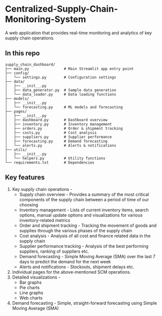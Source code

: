 # Centralized-Supply-Chain-Monitoring-System
A web application that provides real-time monitoring and analytics of key supply chain operations.

## In this repo
```
supply_chain_dashboard/
├── main.py                # Main Streamlit app entry point
├── config/
│   └── settings.py        # Configuration settings
├── data/
│   ├── __init__.py
│   ├── data_generator.py  # Sample data generation
│   └── data_loader.py     # Data loading functions
├── models/
│   ├── __init__.py
│   └── forecasting.py     # ML models and forecasting
├── pages/
│   ├── __init__.py
│   ├── dashboard.py       # Dashboard overview
│   ├── inventory.py       # Inventory management
│   ├── orders.py          # Order & shipment tracking
│   ├── costs.py           # Cost analysis
│   ├── suppliers.py       # Supplier performance
│   ├── forecasting.py     # Demand forecasting
│   └── alerts.py          # Alerts & notifications
├── utils/
│   ├── __init__.py
│   └── helpers.py         # Utility functions
└── requirements.txt       # Dependencies
```

## Key features
1. Key supply chain operations -
   - Supply chain overview - Provides a summary of the most critical components of the supply chain between a period of time of our choosing
   - Inventory management -  Lists of current inventory items, search options, manual update options and visualizations for various inventory-related metrics
   - Order and shipment tracking - Tracking the movement of goods and supplies through the various phases of the supply chain
   - Cost analysis - Analysis of all cost and finance related data in the supply chain
   - Supplier performance tracking - Analysis of the best performing suppliers, ranking of suppliers etc.
   - Demand forecasting - Simple Moving Average (SMA) over the last 7 days to predict the demand for the next week
   - Alerts and notifications - Stockouts, shipment delays etc.
2. Individual pages for the above-mentioned SCM operations.
3. Detailed visualizations -
   - Bar graphs
   - Pie charts
   - Line graphs
   - Web charts
4. Demand forecasting - Simple, straight-forward forecasting using Simple Moving Average (SMA)
